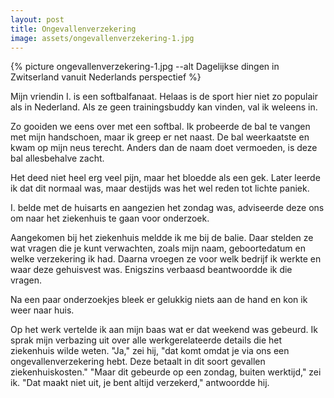 ```yaml
---
layout: post
title: Ongevallenverzekering
image: assets/ongevallenverzekering-1.jpg
---
```


{% picture ongevallenverzekering-1.jpg --alt Dagelijkse dingen in Zwitserland vanuit Nederlands perspectief %}

Mijn vriendin I. is een softbalfanaat. Helaas is de sport hier niet zo populair als in Nederland. Als ze geen trainingsbuddy kan vinden, val ik weleens in.

<!-- end_excerpt -->

Zo gooiden we eens over met een softbal. Ik probeerde de bal te vangen met mijn handschoen, maar ik greep er net naast. De bal weerkaatste en kwam op mijn neus terecht. Anders dan de naam doet vermoeden, is deze bal allesbehalve zacht.

Het deed niet heel erg veel pijn, maar het bloedde als een gek. Later leerde ik dat dit normaal was, maar destijds was het wel reden tot lichte paniek.

I. belde met de huisarts en aangezien het zondag was, adviseerde deze ons om naar het ziekenhuis te gaan voor onderzoek.

Aangekomen bij het ziekenhuis meldde ik me bij de balie. Daar stelden ze wat vragen die je kunt verwachten, zoals mijn naam, geboortedatum en welke verzekering ik had. Daarna vroegen ze voor welk bedrijf ik werkte en waar deze gehuisvest was. Enigszins verbaasd beantwoordde ik die vragen.

Na een paar onderzoekjes bleek er gelukkig niets aan de hand en kon ik weer naar huis.

Op het werk vertelde ik aan mijn baas wat er dat weekend was gebeurd. Ik sprak mijn verbazing uit over alle werkgerelateerde details die het ziekenhuis wilde weten. "Ja," zei hij, "dat komt omdat je via ons een ongevallenverzekering hebt. Deze betaalt in dit soort gevallen ziekenhuiskosten." "Maar dit gebeurde op een zondag, buiten werktijd," zei ik. "Dat maakt niet uit, je bent altijd verzekerd," antwoordde hij.
